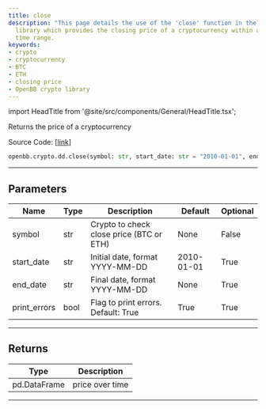 ```yaml
---
title: close
description: "This page details the use of the 'close' function in the OpenBB crypto"
  library which provides the closing price of a cryptocurrency within a specified
  time range.
keywords:
- crypto
- cryptocurrency
- BTC
- ETH
- closing price
- OpenBB crypto library
---
```


import HeadTitle from '@site/src/components/General/HeadTitle.tsx';

<HeadTitle title="crypto.dd.close - Reference | OpenBB SDK Docs" />

Returns the price of a cryptocurrency

Source Code: [[link](https://github.com/OpenBB-finance/OpenBBTerminal/tree/main/openbb_terminal/cryptocurrency/due_diligence/glassnode_model.py#L181)]

```python
openbb.crypto.dd.close(symbol: str, start_date: str = "2010-01-01", end_date: Optional[str] = None, print_errors: bool = True)
```

---

## Parameters

| Name | Type | Description | Default | Optional |
| ---- | ---- | ----------- | ------- | -------- |
| symbol | str | Crypto to check close price (BTC or ETH) | None | False |
| start_date | str | Initial date, format YYYY-MM-DD | 2010-01-01 | True |
| end_date | str | Final date, format YYYY-MM-DD | None | True |
| print_errors | bool | Flag to print errors. Default: True | True | True |


---

## Returns

| Type | Description |
| ---- | ----------- |
| pd.DataFrame | price over time |
---
